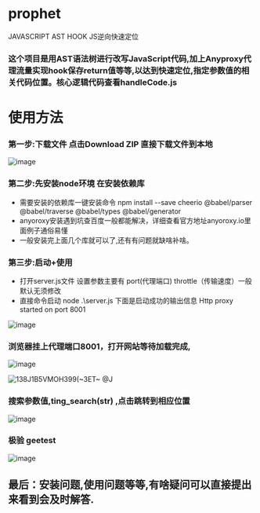 # prophet

JAVASCRIPT AST HOOK JS逆向快速定位 <br>

### 这个项目是用AST语法树进行改写JavaScript代码,加上Anyproxy代理流量实现hook保存return值等等,以达到快速定位,指定参数值的相关代码位置。核心逻辑代码查看handleCode.js <br>

# 使用方法

### 第一步:下载文件 点击Download ZIP 直接下载文件到本地
![image](https://user-images.githubusercontent.com/44369205/170854768-40786304-2eb6-4872-9a86-b0f58b8731b1.png)


### 第二步:先安装node环境 在安装依赖库 

  
  - 需要安装的依赖库一键安装命令 npm install --save cheerio @babel/parser @babel/traverse @babel/types @babel/generator
  - anyoroxy安装遇到坑查百度一般都能解决，详细查看官方地址anyoroxy.io里面例子通俗易懂
  - 一般安装完上面几个库就可以了,还有有问题就缺啥补啥。
  
### 第三步:启动+使用
  - 打开server.js文件 设置参数主要有 port(代理端口) throttle（传输速度）一般默认无须修改 
  - 直接命令启动  node .\server.js 下面是启动成功的输出信息 Http proxy started on port 8001
 
  
  ![image](https://user-images.githubusercontent.com/44369205/170855448-3cee7ee9-765c-4a28-a2cc-8cd6d27f8fee.png)
   ### 浏览器挂上代理端口8001，打开网站等待加载完成,
   ![image](https://user-images.githubusercontent.com/44369205/170857331-5f4c23eb-75d2-4834-ab41-897b344bc0e7.png)

  ![138J1B5VMOH399(~3ET~ @J](https://user-images.githubusercontent.com/44369205/170857154-5f252ec8-6c2f-4bb8-983b-073c5cdd4178.png)

   ### 搜索参数值,ting_search(str) ,点击跳转到相应位置
  ![image](https://user-images.githubusercontent.com/44369205/170857206-10b86214-42db-4122-883c-d34cb9525a68.png)
  
  ### 极验 geetest
  ![image](https://user-images.githubusercontent.com/44369205/170858598-a181daed-b18c-42d0-a15d-c11f20e7f399.png)


## 最后：安装问题,使用问题等等,有啥疑问可以直接提出来看到会及时解答.
